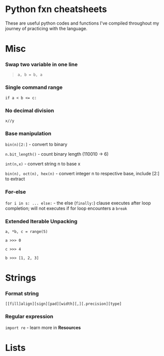 # Python fxn cheatsheets
These are useful python codes and functions I've compiled throughout my journey of practicing with the language.

# Misc

### Swap two variable in one line
> `a, b = b, a`

### Single command range
`if a < b <= c:`

### No decimal division
`x//y`

### Base manipulation
`bin(n)[2:]` - convert to binary

`n.bit_length()` - count binary length (110010 -> 6)

`int(n,x)` - convert string n to base x

`bin(n), oct(n), hex(n)` - convert integer n to respective base, include [2:] to extract

### For-else
`for i in s: ... else:` - the else (`finally:`) clause executes after loop completion; will not executes if for loop encounters a `break`

### Extended Iterable Unpacking
`a, *b, c = range(5)`

`a >>> 0`

`c >>> 4`

`b >>> [1, 2, 3]`

# Strings

### Format string
`[[fill]align][sign][pad][width][,][.precision][type]`

### Regular expression
`import re` - learn more in **Resources** 

# Lists